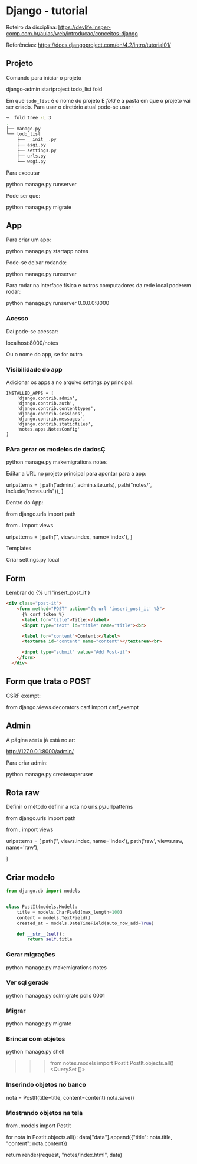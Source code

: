 
# Django - tutorial

Roteiro da disciplina:
https://devlife.insper-comp.com.br/aulas/web/introducao/conceitos-django


Referências:
https://docs.djangoproject.com/en/4.2/intro/tutorial01/


## Projeto

Comando para iniciar o projeto

  django-admin startproject todo_list fold


Em que `todo_list` é o nome do projeto
E *fold* é a pasta em que o projeto vai ser criado. Para usar o diretório atual pode-se usar $\cdot$

```bash
➜  fold tree -L 3
.
├── manage.py
└── todo_list
    ├── __init__.py
    ├── asgi.py
    ├── settings.py
    ├── urls.py
    └── wsgi.py


```

Para executar

  python manage.py runserver

Pode ser que:

  python manage.py migrate


## App

Para criar um app:

  python manage.py startapp notes

Pode-se deixar rodando:

  python manage.py runserver

Para rodar na interface física e outros computadores da rede local poderem rodar:

  python manage.py runserver 0.0.0.0:8000


### Acesso

Daí pode-se acessar:

  localhost:8000/notes

Ou o nome do app, se for outro


### Visibilidade do app

Adicionar os apps a no arquivo settings.py principal:

```
INSTALLED_APPS = [
    'django.contrib.admin',
    'django.contrib.auth',
    'django.contrib.contenttypes',
    'django.contrib.sessions',
    'django.contrib.messages',
    'django.contrib.staticfiles',
    'notes.apps.NotesConfig'
]
```

### PAra gerar os modelos de dadosÇ

python manage.py makemigrations notes


Editar a URL no projeto principal para apontar para a app:

  urlpatterns = [
      path('admin/', admin.site.urls),
      path("notes/", include("notes.urls")),
  ]


Dentro do App:

from django.urls import path

from . import views

urlpatterns = [
    path('', views.index, name='index'),
]


Templates

Criar settings.py local


## Form

Lembrar do {% url 'insert_post_it'}

```html
<div class="post-it">
    <form method="POST" action="{% url 'insert_post_it' %}">
      {% csrf_token %}
      <label for="title">Title:</label>
      <input type="text" id="title" name="title"><br>

      <label for="content">Content:</label>
      <textarea id="content" name="content"></textarea><br>

      <input type="submit" value="Add Post-it">
    </form>
  </div>

```

## Form que trata o POST

CSRF exempt:

  from django.views.decorators.csrf import csrf_exempt



## Admin

A página `admin` já está no ar:

http://127.0.0.1:8000/admin/

Para criar admin:

  python manage.py createsuperuser


## Rota raw

Definir o método  definir a rota no urls.py/urlpatterns

from django.urls import path

from . import views

urlpatterns = [
    path('', views.index, name='index'),
    path('raw', views.raw, name='raw'),

]

## Criar modelo

```python
from django.db import models


class PostIt(models.Model):
    title = models.CharField(max_length=100)
    content = models.TextField()
    created_at = models.DateTimeField(auto_now_add=True)

    def __str__(self):
        return self.title

```

### Gerar migrações

python manage.py makemigrations notes


### Ver sql gerado

python manage.py sqlmigrate polls 0001

### Migrar

python manage.py migrate

### Brincar com objetos

python manage.py shell


>>> from notes.models import PostIt
>>> PostIt.objects.all()
<QuerySet []>


### Inserindo objetos no banco

nota = PostIt(title=title, content=content)
nota.save()

### Mostrando objetos na tela

from .models import PostIt

for nota in PostIt.objects.all():
    data["data"].append({"title": nota.title, "content": nota.content})

return render(request, "notes/index.html", data)
